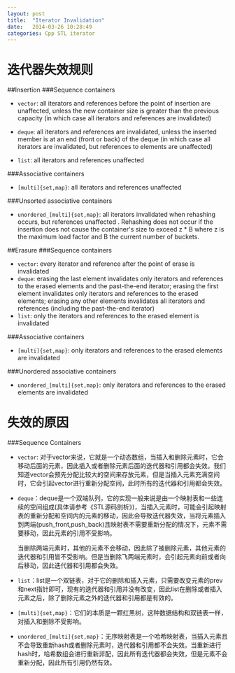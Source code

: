 ```yaml
---
layout: post
title:  "Iterator Invalidation"
date:   2014-03-26 10:28:49
categories: Cpp STL iterator
---
```


# **迭代器失效规则**
##Insertion
###Sequence containers

* `vector`: all iterators and references before the point of insertion are unaffected, unless the new container size is greater than the previous capacity (in which case all iterators and references are invalidated) 

* `deque`: all iterators and references are invalidated, unless the inserted member is at an end (front or back) of the deque (in which case all iterators are invalidated, but references to elements are unaffected) 
		
* `list`: all iterators and references unaffected 
		
###Associative containers

* `[multi]{set,map}`: all iterators and references unaffected 

###Unsorted associative containers

* `unordered_[multi]{set,map}`: all iterators invalidated when rehashing occurs, but references unaffected . Rehashing does not occur if the insertion does not cause the container's size to exceed z * B where z is the maximum load factor and B the current number of buckets. 

##Erasure
###Sequence containers

* `vector`: every iterator and reference after the point of erase is invalidated 
* `deque`: erasing the last element invalidates only iterators and references to the erased elements and the past-the-end iterator; erasing the first element invalidates only iterators and references to the erased elements; erasing any other elements invalidates all iterators and references (including the past-the-end iterator)
* `list`: only the iterators and references to the erased element is invalidated 

###Associative containers

* `[multi]{set,map}`: only iterators and references to the erased elements are invalidated 

###Unordered associative containers

* `unordered_[multi]{set,map}`: only iterators and references to the erased elements are invalidated

# **失效的原因**
###Sequence Containers
* `vector`: 对于vector来说，它就是一个动态数组，当插入和删除元素时，它会移动后面的元素，因此插入或者删除元素后面的迭代器和引用都会失效。我们知道vector会预先分配比较大的空间来存放元素，但是当插入元素充满空间时，它会引起vector进行重新分配空间，此时所有的迭代器和引用都会失效。

* `deque`：deque是一个双端队列，它的实现一般来说是由一个映射表和一些连续的空间组成(具体请参考《STL源码剖析》)，当插入元素时，可能会引起映射表的重新分配和空间内的元素的移动，因此会导致迭代器失效，当将元素插入到两端(push_front,push_back)且映射表不需要重新分配的情况下，元素不需要移动，因此元素的引用不受影响。

	当删除两端元素时，其他的元素不会移动，因此除了被删除元素，其他元素的迭代器和引用皆不受影响。但是当删除飞两端元素时，会引起元素向前或者向后移动，因此迭代器和引用都会失效。

* `list`：list是一个双链表，对于它的删除和插入元素，只需要改变元素的prev和next指针即可，现有的迭代器和引用并没有改变，因此list在删除或者插入元素之后，除了删除元素之外的迭代器和引用都是有效的。

* `[multi]{set,map}`：它们的本质是一颗红黑树，这种数据结构和双链表一样，对插入和删除不受影响。

* `unordered_[multi]{set,map}`：无序映射表是一个哈希映射表，当插入元素且不会导致重新hash或者删除元素时，迭代器和引用都不会失效。当重新进行hash时，哈希数组会进行重新非配，因此所有迭代器都会失效，但是元素不会重新分配，因此所有引用仍然有效。